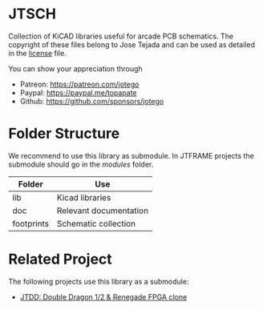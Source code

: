 # JTSCH

Collection of KiCAD libraries useful for arcade PCB schematics. The copyright of these files belong to Jose Tejada and can be used as detailed in the [license](LICENSE) file.

You can show your appreciation through
* Patreon: https://patreon.com/jotego
* Paypal: https://paypal.me/topapate
* Github: https://github.com/sponsors/jotego

# Folder Structure

We recommend to use this library as submodule. In JTFRAME projects the submodule should go in the *modules* folder.

Folder     | Use
-----------|-------------------
lib        | Kicad libraries
doc        | Relevant documentation
footprints | Schematic collection

# Related Project

The following projects use this library as a submodule:

* [JTDD: Double Dragon 1/2 & Renegade FPGA clone](https://github.com/jtdd)